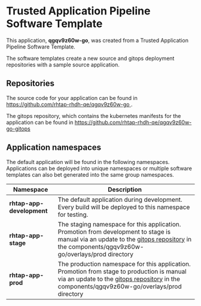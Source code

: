 # Trusted Application Pipeline Software Template

This application, **qgqv9z60w-go**, was created from a Trusted Application Pipeline Software Template.

The software templates create a new source and gitops deployment repositories with a sample source application. 

## Repositories

The source code for your application can be found in [https://github.com/rhtap-rhdh-qe/qgqv9z60w-go ](https://github.com/rhtap-rhdh-qe/qgqv9z60w-go ).
 
The gitops repository, which contains the kubernetes manifests for the application can be found in 
[https://github.com/rhtap-rhdh-qe/qgqv9z60w-go-gitops ](https://github.com/rhtap-rhdh-qe/qgqv9z60w-go-gitops ) 

## Application namespaces 

The default application will be found in the following namespaces. Applications can be deployed into unique namespaces or multiple software templates can also bet generated into the same group namespaces.  

|  Namespace   |  Description   |  
| -------- | -------- |   
| **rhtap-app-development** | The default application during development. Every build will be deployed to this namespace for testing. | 
| **rhtap-app-stage** | The staging namespace for this application. Promotion from development to stage is manual via an update to the [gitops repository](https://github.com/rhtap-rhdh-qe/qgqv9z60w-go-gitops ) in the components/qgqv9z60w-go/overlays/prod directory |  
| **rhtap-app-prod** | The production namespace for this application. Promotion from stage to production is manual via an update to the [gitops repository](https://github.com/rhtap-rhdh-qe/qgqv9z60w-go-gitops ) in the components/qgqv9z60w-go/overlays/prod directory | 